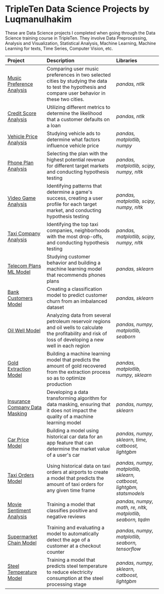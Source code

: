 # TripleTen Data Science Projects by Luqmanulhakim
These are Data Science projects I completed when going through the Data Science training course in TripleTen.
They involve Data Preprocessing, Analysis and Visualization, Statistical Analysis, Machine Learning, Machine Learning for texts, Time Series, Computer Vision, etc.

| Project               | Description                                                                                 | Libraries                      |
|:--------------------- |:------------------------------------------------------------------------------------------- |:------------------------------ |
|[Music Preference Analysis](https://github.com/luqmania/tripleten_ds_projects/tree/Project-01 "Music Preference Analysis")|Comparing user music preferences in two selected cities by studying the data to test the hypothesis and compare user behavior in these two cities.|*pandas, ntlk*|
|[Credit Score Analysis](https://github.com/luqmania/tripleten_ds_projects/tree/Project-02 "Credit Score Analysis")|Utilizing different metrics to determine the likelihood that a customer defaults on a loan|*pandas, ntlk*|
|[Vehicle Price Analysis](https://github.com/luqmania/tripleten_ds_projects/tree/Project-03 "Vehicle Price Analysis")|Studying vehicle ads to determine what factors influence vehicle price|*pandas, matplotlib, numpy*|
|[Phone Plan Analysis](https://github.com/luqmania/tripleten_ds_projects/tree/Project-04 "Phone Plan Analysis")|Selecting the plan with the highest potential revenue for different target markets and conducting hypothesis testing|*pandas, matplotlib, scipy, numpy, nltk*|
|[Video Game Analysis](https://github.com/luqmania/tripleten_ds_projects/tree/Project-05 "Video Game Analysis")|Identifying patterns that determine a game's success, creating a user profile for each target market, and conducting hypothesis testing|*pandas, matplotlib, scipy, numpy, nltk*|
|[Taxi Company Analysis](https://github.com/luqmania/tripleten_ds_projects/tree/Project-06 "Taxi Company Analysis")|Identifying the top taxi companies, neighborhoods with the most drop-offs, and conducting hypothesis testing|*pandas, matplotlib, scipy, numpy, nltk*|
|[Telecom Plans ML Model](https://github.com/luqmania/tripleten_ds_projects/tree/Project-07 "Telecom Plans Machine Learning Model")|Studying customer behavior and building a machine learning model that recommends phones plans|*pandas, sklearn*|
|[Bank Customers Model](https://github.com/luqmania/tripleten_ds_projects/tree/Project-08 "Bank Customers Model")|Creating a classification model to predict customer churn from an imbalanced dataset|*pandas, sklearn*|
|[Oil Well Model](https://github.com/luqmania/tripleten_ds_projects/tree/Project-09 "Oil Well Model")|Analyzing data from several petroleum reservoir regions and oil wells to calculate the profitability and risk of loss of developing a new well in each region|*pandas, numpy, matplotlib, seaborn*|
|[Gold Extraction Model](https://github.com/luqmania/tripleten_ds_projects/tree/Project-10 "Gold Extraction Model")|Building a machine learning model that predicts the amount of gold recovered from the extraction process so as to optimize production|*pandas, matplotlib, numpy, sklearn*|
|[Insurance Company Data Masking](https://github.com/luqmania/tripleten_ds_projects/tree/Project-11 "Insurance Company Data Masking")|Developing a data transforming algorithm for data masking, ensuring that it does not impact the quality of a machine learning model|*pandas, numpy, sklearn*|
|[Car Price Model](https://github.com/luqmania/tripleten_ds_projects/tree/Project-12 "Car Price Model")|Building a model using historical car data for an app feature that can determine the market value of a user's car|*pandas, numpy, sklearn, time, catboost, lightgbm*|
|[Taxi Orders Model](https://github.com/luqmania/tripleten_ds_projects/tree/Project-13 "Taxi Orders Model")|Using historical data on taxi orders at airports to create a model that predicts the amount of taxi orders for any given time frame|*pandas, numpy, matplotlib, sklearn, catboost, lightgbm, statsmodels*|
|[Movie Sentiment Analysis](https://github.com/luqmania/tripleten_ds_projects/tree/Project-14 "Movie Sentiment Analysis")|Training a model that classifies positive and negative reviews|*pandas, numpy, math, re, nltk, matplotlib, seaborn, tqdm*|
|[Supermarket Chain Model](https://github.com/luqmania/tripleten_ds_projects/tree/Project-15 "Supermarket Chain Model")|Training and evaluating a model to automatically detect the age of a customer at a checkout counter|*pandas, numpy, matplotlib, seaborn, tensorflow*|
|[Steel Temperature Model](https://github.com/luqmania/tripleten_ds_projects/tree/Project-Final "Steel Temperature Model")|Training a model that predicts steel temperature to reduce electricity consumption at the steel processing stage|*pandas, numpy, sklearn, catboost, lightgbm*|
